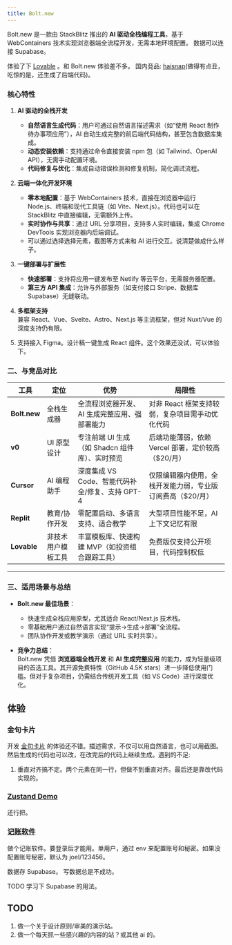 ```yaml
---
title: Bolt.new
---
```


Bolt.new 是一款由 StackBlitz 推出的 **AI 驱动全栈编程工具**，基于 WebContainers 技术实现浏览器端全流程开发，无需本地环境配置。 数据可以连接 Supabase。

体验了下 [Lovable](https://lovable.dev/) 。和 Bolt.new 体验差不多。 国内竞品: [haisnap](https://www.haisnap.com/code)(做得有点丑，吃惊的是，还生成了后端代码)。

### 核心特性
1. **AI 驱动的全栈开发**  
   - **自然语言生成代码**：用户可通过自然语言描述需求（如“使用 React 制作待办事项应用”），AI 自动生成完整的前后端代码结构，甚至包含数据库集成。
   - **动态安装依赖**：支持通过命令直接安装 npm 包（如 Tailwind、OpenAI API），无需手动配置环境。
   - **代码修复与优化**：集成自动错误检测和修复机制，简化调试流程。

2. **云端一体化开发环境**  
   - **零本地配置**：基于 WebContainers 技术，直接在浏览器中运行 Node.js、终端和现代工具链（如 Vite、Next.js）。代码也可以在 StackBlitz 中直接编辑，无需额外上传。
   - **实时协作与共享**：通过 URL 分享项目，支持多人实时编辑，集成 Chrome DevTools 实现浏览器内后端调试。
   - 可以通过选择选择元素，截图等方式来和 AI 进行交互。说清楚做成什么样子。

3. **一键部署与扩展性**  
   - **快速部署**：支持将应用一键发布至 Netlify 等云平台，无需服务器配置。
   - **第三方 API 集成**：允许与外部服务（如支付接口 Stripe、数据库 Supabase）无缝联动。

4. **多框架支持**  
   兼容 React、Vue、Svelte、Astro、Next.js 等主流框架，但对 Nuxt/Vue 的深度支持仍有限。

5. 支持接入 Figma。设计稿一键生成 React 组件。这个效果还没试，可以体验下。

### **二、与竞品对比**
| **工具**     | **定位**           | **优势**                                        | **局限性**                                                 |
| ------------ | ------------------ | ----------------------------------------------- | ---------------------------------------------------------- |
| **Bolt.new** | 全栈生成器         | 全流程浏览器开发、AI 生成完整应用、强部署能力   | 对非 React 框架支持较弱，复杂项目需手动优化代码            |
| **v0**       | UI 原型设计        | 专注前端 UI 生成（如 Shadcn 组件库）、实时预览  | 后端功能薄弱，依赖 Vercel 部署，定价较高（$20/月）         |
| **Cursor**   | AI 编程助手        | 深度集成 VS Code、智能代码补全/修复、支持 GPT-4 | 仅限编辑器内使用，全栈开发能力弱，专业版订阅费高（$20/月） |
| **Replit**   | 教育/协作开发      | 零配置启动、多语言支持、适合教学                | 大型项目性能不足，AI 上下文记忆有限                        |
| **Lovable**  | 非技术用户模板工具 | 丰富模板库、快速构建 MVP（如投资组合跟踪工具）  | 免费版仅支持公开项目，代码控制权低                         |

---

### **三、适用场景与总结**
- **Bolt.new 最佳场景**：  
  - 快速生成全栈应用原型，尤其适合 React/Next.js 技术栈。  
  - 零基础用户通过自然语言实现“提示→生成→部署”全流程。  
  - 团队协作开发或教学演示（通过 URL 实时共享）。

- **竞争力总结**：  
  Bolt.new 凭借 **浏览器端全栈开发** 和 **AI 生成完整应用** 的能力，成为轻量级项目的首选工具。其开源免费特性（GitHub 4.5K stars）进一步降低使用门槛。但对于复杂项目，仍需结合传统开发工具（如 VS Code）进行深度优化。

## 体验
### 金句卡片
开发 [金句卡片](../l/llm-convert-to-memorable-quote-card.md) 的体验还不错。描述需求，不仅可以用自然语言，也可以用截图。然后生成的代码也可以改，在改完后的代码上继续生成。遇到的不足:
1. 垂直对齐搞不定。两个元素在同一行，但做不到垂直对齐。最后还是靠改代码实现的。

### [Zustand Demo](https://github.com/iamjoel/zustand-v5-demo)
还行把。

### [记账软件](https://bolt.new/~/sb1-vf6zntdt)
做个记账软件。要登录后才能用。单用户，通过 env 来配置账号和秘密。如果没配置账号秘密，默认为 joel/123456。

数据存 Supabase。 写数据总是不成功。 

TODO 学习下 Supabase 的用法。

## TODO
1. 做一个关于设计原则/审美的演示站。
2. 做一个每天抓一些感兴趣的内容的站？或其他 ai 的。